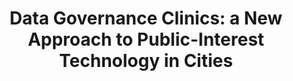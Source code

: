 ---
airtable_createdTime: '2022-05-10T12:43:30.000Z'
airtable_id: recNYt9kYarSOeD9j
link: https://dx.doi.org/10.2139/ssrn.3880961
methods_link:
- data-governance-clinic
table: sources
title: 'Data Governance Clinics: a New Approach to Public-Interest Technology in Cities'
---